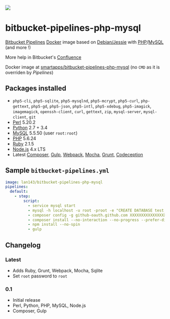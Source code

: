[![](https://images.microbadger.com/badges/image/lan143/bitbucket-pipelines-php-mysql.svg)](http://microbadger.com/images/lan143/bitbucket-pipelines-php-mysql "Get your own image badge on microbadger.com")

# bitbucket-pipelines-php-mysql

[Bitbucket Pipelines](https://bitbucket.org/product/features/pipelines) [Docker](https://www.docker.com/) image based on [Debian/Jessie](https://www.debian.org/releases/jessie/) with [PHP](http://php.net/)/[MySQL](https://www.mysql.com) (and more !)

More help in Bitbucket's [Confluence](https://confluence.atlassian.com/bitbucket/bitbucket-pipelines-beta-792496469.html)

Docker image at [smartapps/bitbucket-pipelines-php-mysql](https://hub.docker.com/r/smartapps/bitbucket-pipelines-php-mysql/) (no `CMD` as it is overriden by *Pipelines*)

## Packages installed

 - `php5-cli`, `php5-sqlite`, `php5-mysqlnd`, `php5-mcrypt`, `php5-curl`, `php-gettext`, `php5-gd`, `php5-json`, `php5-intl`, `php5-xdebug`, `php5-imagick`, `imagemagick`, `openssh-client`, `curl`, `gettext`, `zip`, `mysql-server`, `mysql-client`, `git`
 - [Perl](https://www.perl.org/) 5.20.2
 - [Python](https://www.python.org/) 2.7 + 3.4
 - [MySQL](https://www.mysql.com/) 5.5.50 (user `root:root`)
 - [PHP](http://www.php.net/) 5.6.24
 - [Ruby](https://www.ruby-lang.org/) 2.1.5
 - [Node.js](https://nodejs.org/) 4.x LTS
 - Latest [Composer](https://getcomposer.org/), [Gulp](http://gulpjs.com/), [Webpack](https://webpack.github.io/), [Mocha](https://mochajs.org/), [Grunt](http://gruntjs.com/), [Codeception](http://codeception.com/)

## Sample `bitbucket-pipelines.yml`

```YAML
image: lan143/bitbucket-pipelines-php-mysql
pipelines:
  default:
    - step:
        script:
          - service mysql start
          - mysql -h localhost -u root -proot -e "CREATE DATABASE test;"
          - composer config -g github-oauth.github.com XXXXXXXXXXXXXXXXXXXXXXXXXXXXXXXXXXXXXXXX
          - composer install --no-interaction --no-progress --prefer-dist
          - npm install --no-spin
          - gulp
```

## Changelog

### Latest

 - Adds Ruby, Grunt, Webpack, Mocha, Sqlite
 - Set `root` password to `root`

### 0.1

 - Initial release
 - Perl, Python, PHP, MySQL, Node.js
 - Composer, Gulp
